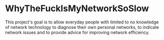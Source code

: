 # WhyTheFuckIsMyNetworkSoSlow

This project's goal is to allow everyday people with limited to no knowledge of network technology to diagnose their own personal networks, to indicate network issues and to provide advice for improving network efficiency.
